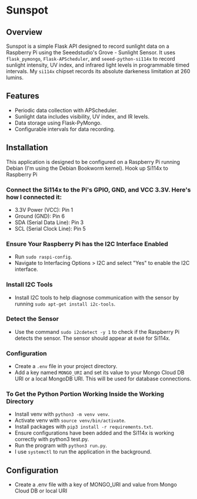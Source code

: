 # Sunspot

## Overview
Sunspot is a simple Flask API designed to record sunlight data on a Raspberry Pi using the Seeedstudio's Grove - Sunlight Sensor. It uses `flask_pymongo`, `Flask-APScheduler`, and `seeed-python-si114x` to record sunlight intensity, UV index, and infrared light levels in programmable timed intervals. My `si114x` chipset records its absolute darkeness limitation at 260 lumins.

## Features
- Periodic data collection with APScheduler.
- Sunlight data includes visibility, UV index, and IR levels.
- Data storage using Flask-PyMongo.
- Configurable intervals for data recording.

## Installation

This application is designed to be configured on a Raspberry Pi running Debian (I'm using the Debian Bookworm kernel).
Hook up Si114x to Raspberry Pi

### Connect the Si114x to the Pi's GPIO, GND, and VCC 3.3V. Here's how I connected it:
- 3.3V Power (VCC): Pin 1
- Ground (GND): Pin 6
- SDA (Serial Data Line): Pin 3
- SCL (Serial Clock Line): Pin 5

### Ensure Your Raspberry Pi has the I2C Interface Enabled
- Run `sudo raspi-config`.
- Navigate to Interfacing Options > I2C and select "Yes" to enable the I2C interface.

### Install I2C Tools
- Install I2C tools to help diagnose communication with the sensor by running `sudo apt-get install i2c-tools`.

### Detect the Sensor
- Use the command `sudo i2cdetect -y 1` to check if the Raspberry Pi detects the sensor. The sensor should appear at `0x60` for Si114x.

### Configuration
- Create a `.env` file in your project directory.
- Add a key named `MONGO_URI` and set its value to your Mongo Cloud DB URI or a local MongoDB URI. This will be used for database connections.

### To Get the Python Portion Working Inside the Working Directory
- Install venv with `python3 -m venv venv`.
- Activate venv with `source venv/bin/activate`.
- Install packages with `pip3 install -r requirements.txt`.
- Ensure configurations have been added and the Si114x is working correctly with python3 test.py.
- Run the program with `python3 run.py`.
- I use `systemctl` to run the application in the background.


## Configuration
- Create a .env file with a key of MONGO_URI and value from Mongo Cloud DB or local URI
